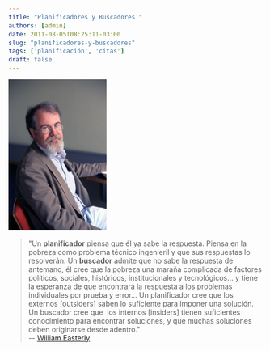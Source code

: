 ```yaml
---
title: "Planificadores y Buscadores "
authors: [admin]
date: 2011-08-05T08:25:11-03:00
slug: "planificadores-y-buscadores"
tags: ['planificación', 'citas']
draft: false
---
```


![](william_easterly.png)

> "Un **planificador** piensa que él ya sabe la respuesta. Piensa en la
> pobreza como problema técnico ingenieril y que sus respuestas lo
> resolverán. Un **buscador** admite que no sabe la respuesta de
> antemano, él cree que la pobreza una maraña complicada de factores
> políticos, sociales, históricos, institucionales y tecnológicos\... y
> tiene la esperanza de que encontrará la respuesta a los problemas
> individuales por prueba y error\... Un planificador cree que los
> externos \[outsiders\] saben lo suficiente para imponer una solución.
> Un buscador cree que  los internos \[insiders\] tienen suficientes
> conocimiento para encontrar soluciones, y que muchas soluciones deben
> originarse desde adentro."\
> -- [William  Easterly](http://williameasterly.org/)
